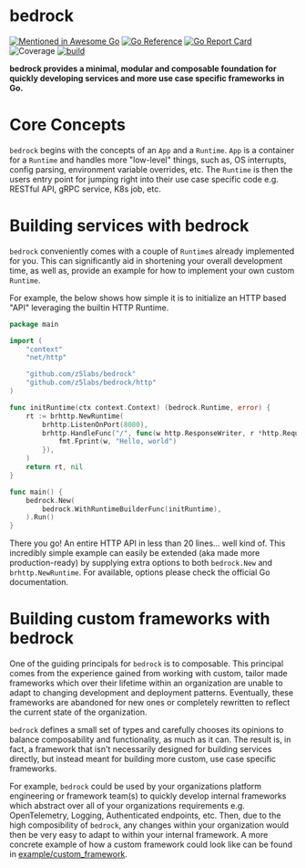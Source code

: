 # bedrock
[![Mentioned in Awesome Go](https://awesome.re/mentioned-badge.svg)](https://github.com/avelino/awesome-go)
[![Go Reference](https://pkg.go.dev/badge/github.com/z5labs/bedrock.svg)](https://pkg.go.dev/github.com/z5labs/bedrock)
[![Go Report Card](https://goreportcard.com/badge/github.com/z5labs/bedrock)](https://goreportcard.com/report/github.com/z5labs/bedrock)
![Coverage](https://img.shields.io/badge/Coverage-97.5%25-brightgreen)
[![build](https://github.com/z5labs/bedrock/actions/workflows/build.yaml/badge.svg)](https://github.com/z5labs/bedrock/actions/workflows/build.yaml)

**bedrock provides a minimal, modular and composable foundation for
quickly developing services and more use case specific frameworks in Go.**

# Core Concepts

`bedrock` begins with the concepts of an `App` and a `Runtime`. `App`
is a container for a `Runtime` and handles more "low-level" things,
such as, OS interrupts, config parsing, environment variable overrides, etc.
The `Runtime` is then the users entry point for jumping right into
their use case specific code e.g. RESTful API, gRPC service, K8s job, etc.

# Building services with bedrock

`bedrock` conveniently comes with a couple of `Runtime`s already implemented for you.
This can significantly aid in shortening your overall development time, as well as,
provide an example for how to implement your own custom `Runtime`.

For example, the below shows how simple it is to initialize an HTTP based "API" leveraging
the builtin HTTP Runtime.
```go
package main

import (
    "context"
    "net/http"

    "github.com/z5labs/bedrock"
    "github.com/z5labs/bedrock/http"
)

func initRuntime(ctx context.Context) (bedrock.Runtime, error) {
    rt := brhttp.NewRuntime(
		brhttp.ListenOnPort(8080),
		brhttp.HandleFunc("/", func(w http.ResponseWriter, r *http.Request) {
			fmt.Fprint(w, "Hello, world")
		}),
	)
	return rt, nil
}

func main() {
	bedrock.New(
		bedrock.WithRuntimeBuilderFunc(initRuntime),
	).Run()
}
```

There you go! An entire HTTP API in less than 20 lines... well kind of. This incredibly
simple example can easily be extended (aka made more production-ready) by supplying extra
options to both `bedrock.New` and `brhttp.NewRuntime`. For available, options please
check the official Go documentation.

# Building custom frameworks with bedrock

One of the guiding principals for `bedrock` is to composable. This principal comes
from the experience gained from working with custom, tailor made frameworks which
over their lifetime within an organization are unable to adapt to changing
development and deployment patterns. Eventually, these frameworks are abandoned
for new ones or completely rewritten to reflect the current state of the organization.

`bedrock` defines a small set of types and carefully chooses its opinions to balance
composability and functionality, as much as it can. The result is, in fact, a framework
that isn't necessarily designed for building services directly, but instead meant for building
more custom, use case specific frameworks.

For example, `bedrock` could be used by your organizations platform engineering or framework
team(s) to quickly develop internal frameworks which abstract over all of your organizations
requirements e.g. OpenTelemetry, Logging, Authenticated endpoints, etc. Then, due to the high composibility
of `bedrock`, any changes within your organization would then be very easy to adapt to within
your internal framework. A more concrete example of how a custom framework could look like
can be found in [example/custom_framework](https://github.com/z5labs/bedrock/tree/main/example/custom_framework).